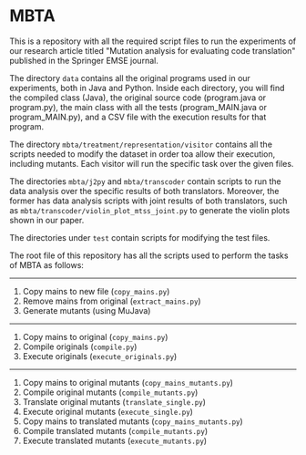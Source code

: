 # MBTA

This is a repository with all the required script files to run the experiments of our research article titled "Mutation analysis for evaluating code translation" published in the Springer EMSE journal.

The directory `data` contains all the original programs used in our experiments, both in Java and Python.
Inside each directory, you will find the compiled class (Java), the original source code (program.java or program.py), the main class with all the tests (program_MAIN.java or program_MAIN.py), and a CSV file with the execution results for that program.

The directory `mbta/treatment/representation/visitor` contains all the scripts needed to modify the dataset in order toa allow their execution, including mutants. Each visitor will run the specific task over the given files.

The directories `mbta/j2py` and `mbta/transcoder` contain scripts to run the data analysis over the specific results of both translators. Moreover, the former has data analysis scripts with joint results of both translators, such as `mbta/transcoder/violin_plot_mtss_joint.py` to generate the violin plots shown in our paper.

The directories under `test` contain scripts for modifying the test files.

The root file of this repository has all the scripts used to perform the tasks of MBTA as follows:

-----

1. Copy mains to new file (`copy_mains.py`)
2. Remove mains from original (`extract_mains.py`)
3. Generate mutants (using MuJava)

-----

1. Copy mains to original (`copy_mains.py`)
2. Compile originals (`compile.py`)
3. Execute originals (`execute_originals.py`)

-----

1. Copy mains to original mutants (`copy_mains_mutants.py`)
2. Compile original mutants (`compile_mutants.py`)
3. Translate original mutants (`translate_single.py`)
4. Execute original mutants (`execute_single.py`)
5. Copy mains to translated mutants (`copy_mains_mutants.py`)
6. Compile translated mutants (`compile_mutants.py`)
7. Execute translated mutants (`execute_mutants.py`)
